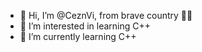 - 👋 Hi, I’m @CeznVi, from brave country 💙💛
- 👀 I’m interested in learning C++
- 🌱 I’m currently learning C++

<!---
CeznVi/CeznVi is a ✨ special ✨ repository because its `README.md` (this file) appears on your GitHub profile.
You can click the Preview link to take a look at your changes.
--->
